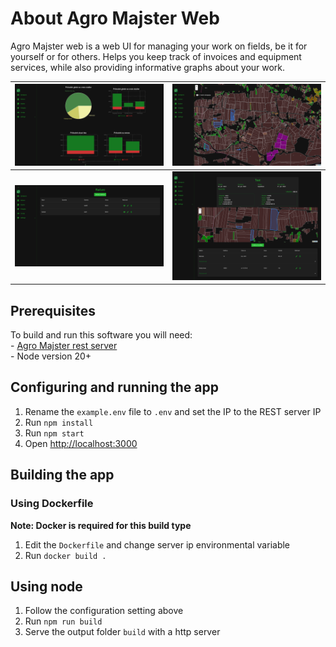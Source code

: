 # About Agro Majster Web

Agro Majster web is a web UI for managing your work on fields, be it for yourself
or for others. Helps you keep track of invoices and equipment services, while also
providing informative graphs about your work.

| ![Homepage](images\doma.png)   | ![Plots view](images\zemljevid.png) |
|--------------------------------|-------------------------------------|
| ![Invoices](images\racuni.png) | ![Invoice](images\racun.png)        |


## Prerequisites  

To build and run this software you will need:  
    - [Agro Majster rest server](https://github.com/Seljaki/server)  
    - Node version 20+

## Configuring and running the app

1. Rename the ```example.env``` file to ```.env``` and set the IP to the REST server IP
2. Run ```npm install```
3. Run ```npm start```
4. Open [http://localhost:3000](http://localhost:3000)


## Building the app

### Using Dockerfile
**Note: Docker is required for this build type**
1. Edit the ```Dockerfile``` and change server ip environmental variable
2. Run ```docker build .```

## Using node

1. Follow the configuration setting above
2. Run ```npm run build```
3. Serve the output folder ```build``` with a http server
